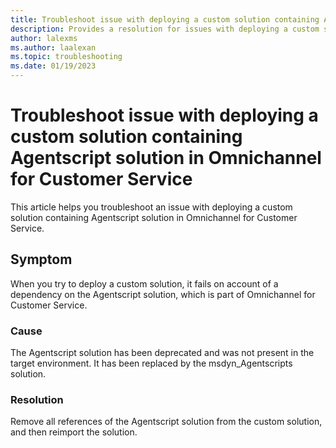```yaml
---
title: Troubleshoot issue with deploying a custom solution containing Agentscript solution in Omnichannel for Customer Service
description: Provides a resolution for issues with deploying a custom solution containing Agentscript solution in Omnichannel for Customer Service.
author: lalexms
ms.author: laalexan
ms.topic: troubleshooting
ms.date: 01/19/2023
---
```


# Troubleshoot issue with deploying a custom solution containing Agentscript solution in Omnichannel for Customer Service

This article helps you troubleshoot an issue with deploying a custom solution containing Agentscript solution in Omnichannel for Customer Service.

## Symptom

When you try to deploy a custom solution, it fails on account of a dependency on the Agentscript solution, which is part of Omnichannel for Customer Service.

### Cause

The Agentscript solution has been deprecated and was not present in the target environment. It has been replaced by the msdyn_Agentscripts solution.

### Resolution

 Remove all references of the Agentscript solution from the custom solution, and then reimport the solution.
